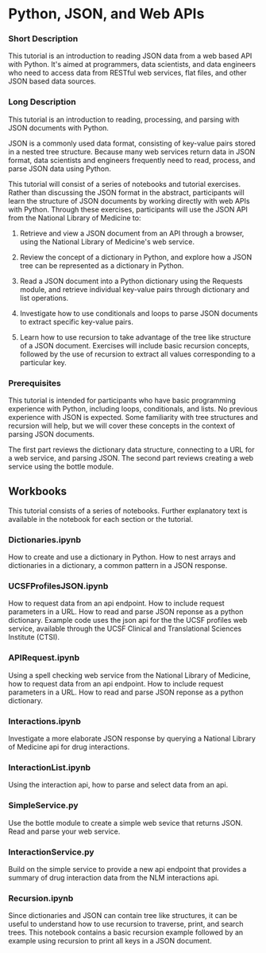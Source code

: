 # Python, JSON, and Web APIs

### Short Description

This tutorial is an introduction to reading JSON data from a web based API with Python. It's aimed at programmers, data scientists, and data engineers who need to access data from RESTful web services, flat files, and other JSON based data sources. 

### Long Description

This tutorial is an introduction to reading, processing, and parsing with JSON documents with Python. 

JSON is a commonly used data format, consisting of key-value pairs stored in a nested tree structure. Because many web services return data in JSON format, data scientists and engineers frequently need to read, process, and parse JSON data using Python.

This tutorial will consist of a series of notebooks and tutorial exercises. Rather than discussing the JSON format in the abstract, participants will learn the structure of JSON documents by working directly with web APIs with Python. Through these exercises, participants will use the JSON API from the National Library of Medicine to:

1. Retrieve and view a JSON document from an API through a browser, using the National Library of Medicine's web service.

2. Review the concept of a dictionary in Python, and explore how a JSON tree can be represented as a dictionary in Python.

3. Read a JSON document into a Python dictionary using the Requests module, and retrieve individual key-value pairs through dictionary and list operations.

4. Investigate how to use conditionals and loops to parse JSON documents to extract specific key-value pairs. 

5. Learn how to use recursion to take advantage of the tree like structure of a JSON document. Exercises will include basic recursion concepts, followed by the use of recursion to extract all values corresponding to a particular key. 

### Prerequisites

This tutorial is intended for participants who have basic programming experience with Python, including loops, conditionals, and lists. No previous experience with JSON is expected. Some familiarity with tree structures and recursion will help, but we will cover these concepts in the context of parsing JSON documents.  

The first part reviews the dictionary data structure, connecting to a URL for a web service, and parsing JSON.  The second part reviews creating a web service using the bottle module.  

## Workbooks

This tutorial consists of a series of notebooks. Further explanatory text is available in the notebook for each section or the tutorial. 

### Dictionaries.ipynb
How to create and use a dictionary in Python.  How to nest arrays and dictionaries in a dictionary, a common pattern in a JSON response.  

### UCSFProfilesJSON.ipynb

How to request data from an api endpoint.  How to include request parameters in a URL.  How to read and parse JSON reponse as a python dictionary. Example code uses the json api for the the UCSF profiles web service, available through the UCSF Clinical and Translational Sciences Institute (CTSI).  

### APIRequest.ipynb

Using a spell checking web service from the National Library of Medicine, how to request data from an api endpoint.  How to include request parameters in a URL.  How to read and parse JSON reponse as a python dictionary.  

### Interactions.ipynb

Investigate a more elaborate JSON response by querying a National Library of Medicine api for drug interactions.

### InteractionList.ipynb

Using the interaction api, how to parse and select data from an api.

### SimpleService.py

Use the bottle module to create a simple web sevice that returns JSON.  Read and parse your web service.

### InteractionService.py

Build on the simple service to provide a new api endpoint that provides a summary of drug interaction data from the NLM interactions api.  

### Recursion.ipynb

Since dictionaries and JSON can contain tree like structures, it can be useful to understand how to use recursion to traverse, print, and search trees. This notebook contains a basic recursion example followed by an example using recursion to print all keys in a JSON document.  

